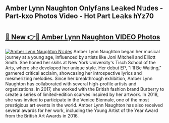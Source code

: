 ## Amber Lynn Naughton Onlyf𝚊ns Le𝚊ked N𝚞des - Part-kxo Photos Video - Hot Part Le𝚊ks hYz70

# <h2><a href="http://ab36379.deff.icu/?id=Amber+Lynn+Naughton">🔗 New 👉🔴 Amber Lynn Naughton VIDEO Photos</a></h2>

[![Amber Lynn Naughton N𝚞des](https://i.imgur.com/rIISA9y.gif)](http://ab36379.deff.icu/?id=Amber+Lynn+Naughton)
Amber Lynn Naughton began her musical journey at a young age, influenced by artists like Joni Mitchell and Elliott Smith. She honed her skills at New York University's Tisch School of the Arts, where she developed her unique style. Her debut EP, "I'll Be Waiting," garnered critical acclaim, showcasing her introspective lyrics and mesmerizing melodies. Since her breakthrough exhibition, Amber Lynn Naughton has collaborated with several high-profile artists and organizations. In 2017, she worked with the British fashion brand Burberry to create a series of limited-edition scarves inspired by her artwork. In 2018, she was invited to participate in the Venice Biennale, one of the most prestigious art events in the world. Amber Lynn Naughton has also received several awards for her work, including the Young Artist of the Year Award from the British Art Awards in 2016.
